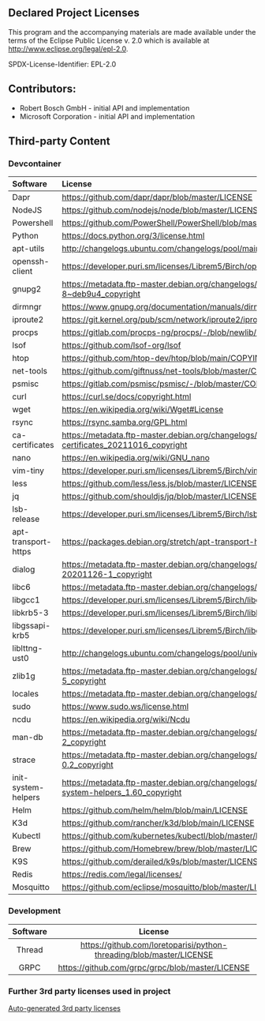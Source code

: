 ## Declared Project Licenses

This program and the accompanying materials are made available under the terms
of the Eclipse Public License v. 2.0 which is available at
http://www.eclipse.org/legal/epl-2.0.

SPDX-License-Identifier: EPL-2.0

## Contributors:
*   Robert Bosch GmbH - initial API and implementation
*   Microsoft Corporation - initial API and implementation

## Third-party Content

### Devcontainer

| Software            | License                                                                                                          |
| :------------------ | :--------------------------------------------------------------------------------------------------------------- |
| Dapr                | https://github.com/dapr/dapr/blob/master/LICENSE                                                                 |
| NodeJS              | https://github.com/nodejs/node/blob/master/LICENSE                                                               |
| Powershell          | https://github.com/PowerShell/PowerShell/blob/master/LICENSE.txt                                                 |
| Python              | https://docs.python.org/3/license.html                                                                           |
| apt-utils           | http://changelogs.ubuntu.com/changelogs/pool/main/a/apt/apt_1.6.12ubuntu0.2/copyright                            |
| openssh-client      | https://developer.puri.sm/licenses/Librem5/Birch/openssh-client.html                                             |
| gnupg2              | https://metadata.ftp-master.debian.org/changelogs//main/g/gnupg2/gnupg2_2.1.18-8~deb9u4_copyright                |
| dirmngr             | https://www.gnupg.org/documentation/manuals/dirmngr/                                                             |
| iproute2            | https://git.kernel.org/pub/scm/network/iproute2/iproute2.git/tree/COPYING                                        |
| procps              | https://gitlab.com/procps-ng/procps/-/blob/newlib/COPYING                                                        |
| lsof                | https://github.com/lsof-org/lsof                                                                                 |
| htop                | https://github.com/htop-dev/htop/blob/main/COPYING                                                               |
| net-tools           | https://github.com/giftnuss/net-tools/blob/master/COPYING                                                        |
| psmisc              | https://gitlab.com/psmisc/psmisc/-/blob/master/COPYING                                                           |
| curl                | https://curl.se/docs/copyright.html                                                                              |
| wget                | https://en.wikipedia.org/wiki/Wget#License                                                                       |
| rsync               | https://rsync.samba.org/GPL.html                                                                                 |
| ca-certificates     | https://metadata.ftp-master.debian.org/changelogs//main/c/ca-certificates/ca-certificates_20211016_copyright     |
| nano                | https://en.wikipedia.org/wiki/GNU_nano                                                                           |
| vim-tiny            | https://developer.puri.sm/licenses/Librem5/Birch/vim-tiny.html                                                   |
| less                | https://github.com/less/less.js/blob/master/LICENSE                                                              |
| jq                  | https://github.com/shouldjs/jq/blob/master/LICENSE                                                               |
| lsb-release         | https://developer.puri.sm/licenses/Librem5/Birch/lsb-release.html                                                |
| apt-transport-https | https://packages.debian.org/stretch/apt-transport-https                                                          |
| dialog              | https://metadata.ftp-master.debian.org/changelogs//main/d/dialog/dialog_1.3-20201126-1_copyright                 |
| libc6               | https://metadata.ftp-master.debian.org/changelogs//main/g/glibc/glibc_2.32-4_copyright                           |
| libgcc1             | https://developer.puri.sm/licenses/Librem5/Birch/libgcc1.html                                                    |
| libkrb5-3           | https://developer.puri.sm/licenses/Librem5/Birch/libkrb5-3.html                                                  |
| libgssapi-krb5      | https://developer.puri.sm/licenses/Librem5/Birch/libgssapi-krb5-2.html                                           |
| liblttng-ust0       | http://changelogs.ubuntu.com/changelogs/pool/universe/u/ust/ust_2.10.1-1/copyright                               |
| zlib1g              | https://metadata.ftp-master.debian.org/changelogs//main/z/zlib/zlib_1.2.8.dfsg-5_copyright                       |
| locales             | https://metadata.ftp-master.debian.org/changelogs//main/g/glibc/glibc_2.32-4_copyright                           |
| sudo                | https://www.sudo.ws/license.html                                                                                 |
| ncdu                | https://en.wikipedia.org/wiki/Ncdu                                                                               |
| man-db              | https://metadata.ftp-master.debian.org/changelogs//main/m/man-db/man-db_2.9.4-2_copyright                        |
| strace              | https://metadata.ftp-master.debian.org/changelogs//main/s/strace/strace_4.26-0.2_copyright                       |
| init-system-helpers | https://metadata.ftp-master.debian.org/changelogs//main/i/init-system-helpers/init-system-helpers_1.60_copyright |
| Helm                | https://github.com/helm/helm/blob/main/LICENSE                                                                   |
| K3d                 | https://github.com/rancher/k3d/blob/main/LICENSE                                                                 |
| Kubectl             | https://github.com/kubernetes/kubectl/blob/master/LICENSE                                                        |
| Brew                | https://github.com/Homebrew/brew/blob/master/LICENSE.txt                                                         |
| K9S                 | https://github.com/derailed/k9s/blob/master/LICENSE                                                              |
| Redis               | https://redis.com/legal/licenses/                                                                                |
| Mosquitto           | https://github.com/eclipse/mosquitto/blob/master/LICENSE.txt                                                                                                                 |

### Development
| Software |                               License                                |
| :------: | :------------------------------------------------------------------: |
|  Thread  | https://github.com/loretoparisi/python-threading/blob/master/LICENSE |
|   GRPC   |           https://github.com/grpc/grpc/blob/master/LICENSE           |

### Further 3rd party licenses used in project
[Auto-generated 3rd party licenses](./NOTICE-3RD-PARTY-CONTENT.md)

